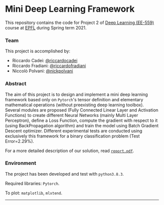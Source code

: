 # Mini Deep Learning Framework

This repository contains the code for Project 2 of [Deep Learning (EE-559)](https://edu.epfl.ch/coursebook/en/deep-learning-EE-559) course at [EPFL](https://www.epfl.ch/en/) during Spring term 2021. 

### Team
This project is accomplished by:
- Riccardo Cadei: [@riccardocadei](https://github.com/riccardocadei)
- Riccardo Fradiani: [@riccardofradiani](https://github.com/riccardofradiani)
- Niccolò Polvani: [@nickpolvani](https://github.com/nickpolvani)

### Abstract
The aim of this project is to design and implement a mini deep learning framework based only on `Pytorch`'s tensor definition and elementary mathematical operations (without preexisting deep learning toolbox). Several modules are proposed (Fully Connected Linear Layer and Activation Functions) to create different Neural Networks (mainly Multi Layer Perceptron), define a Loss Function, compute the gradient with respect to it (using BackPropagation algorithm) and train the model using Batch Gradient Descent optimizer. Different experimental tests are conducted using exclusively this framework for a binary classification problem (Test Error=2.29%).

For a more detailed description of our solution, read [`report.pdf`](https://github.com/riccardocadei/Mini-Deep-Learning-Framework/blob/main/report.pdf).

### Environment
The project has been developed and test with `python3.8.3`.

Required libraries: `Pytorch`.

To plot: `matplotlib`, `mlxtend`.

* * *
